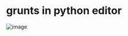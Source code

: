 # grunts in python editor


![image](https://github.com/0xshreyk/pymarker-grunter/assets/147302693/c0f30c18-5d5d-48ff-90fd-ab04d907fac8)
